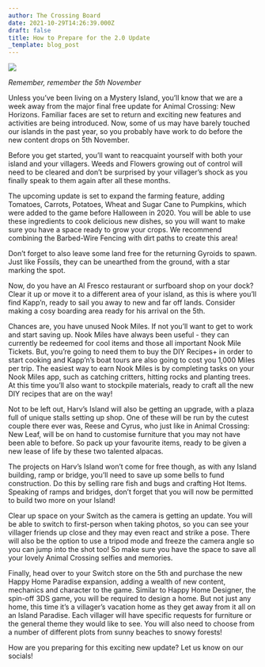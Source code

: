 ```yaml
---
author: The Crossing Board
date: 2021-10-29T14:26:39.000Z
draft: false
title: How to Prepare for the 2.0 Update
_template: blog_post
---
```



![](/images/news/starter-tent.png)

_Remember, remember the 5th November_

Unless you’ve been living on a Mystery Island, you’ll know that we are a week away from the major final free update for Animal Crossing: New Horizons. Familiar faces are set to return and exciting new features and activities are being introduced. Now, some of us may have barely touched our islands in the past year, so you probably have work to do before the new content drops on 5th November.

Before you get started, you’ll want to reacquaint yourself with both your island and your villagers. Weeds and Flowers growing out of control will need to be cleared and don’t be surprised by your villager’s shock as you finally speak to them again after all these months.

The upcoming update is set to expand the farming feature, adding Tomatoes, Carrots, Potatoes, Wheat and Sugar Cane to Pumpkins, which were added to the game before Halloween in 2020. You will be able to use these ingredients to cook delicious new dishes, so you will want to make sure you have a space ready to grow your crops. We recommend combining the Barbed-Wire Fencing with dirt paths to create this area!

Don’t forget to also leave some land free for the returning Gyroids to spawn. Just like Fossils, they can be unearthed from the ground, with a star marking the spot.

Now, do you have an Al Fresco restaurant or surfboard shop on your dock? Clear it up or move it to a different area of your island, as this is where you’ll find Kapp’n, ready to sail you away to new and far off lands. Consider making a cosy boarding area ready for his arrival on the 5th.

Chances are, you have unused Nook Miles. If not you’ll want to get to work and start saving up. Nook Miles have always been useful - they can currently be redeemed for cool items and those all important Nook Mile Tickets. But, you’re going to need them to buy the DIY Recipes+ in order to start cooking and Kapp’n’s boat tours are also going to cost you 1,000 Miles per trip. The easiest way to earn Nook Miles is by completing tasks on your Nook Miles app, such as catching critters, hitting rocks and planting trees. At this time you’ll also want to stockpile materials, ready to craft all the new DIY recipes that are on the way!

Not to be left out, Harv’s Island will also be getting an upgrade, with a plaza full of unique stalls setting up shop. One of these will be run by the cutest couple there ever was, Reese and Cyrus, who just like in Animal Crossing: New Leaf, will be on hand to customise furniture that you may not have been able to before. So pack up your favourite items, ready to be given a new lease of life by these two talented alpacas.

The projects on Harv’s Island won’t come for free though, as with any Island building, ramp or bridge, you’ll need to save up some bells to fund construction. Do this by selling rare fish and bugs and crafting Hot Items. Speaking of ramps and bridges, don’t forget that you will now be permitted to build two more on your Island!

Clear up space on your Switch as the camera is getting an update. You will be able to switch to first-person when taking photos, so you can see your villager friends up close and they may even react and strike a pose. There will also be the option to use a tripod mode and freeze the camera angle so you can jump into the shot too! So make sure you have the space to save all your lovely Animal Crossing selfies and memories.

Finally, head over to your Switch store on the 5th and purchase the new Happy Home Paradise expansion, adding a wealth of new content, mechanics and character to the game. Similar to Happy Home Designer, the spin-off 3DS game, you will be required to design a home. But not just any home, this time it’s a villager’s vacation home as they get away from it all on an Island Paradise. Each villager will have specific requests for furniture or the general theme they would like to see. You will also need to choose from a number of different plots from sunny beaches to snowy forests!

How are you preparing for this exciting new update? Let us know on our socials!
